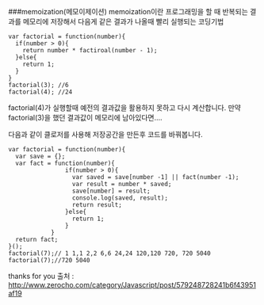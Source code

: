 ###memoization(메모이제이션)
memoization이란 프로그래밍을 할 때 반복되는 결과를 메모리에 저장해서
다음게 같은 결과가 나올때 빨리 실행되는 코딩기법

```
var factorial = function(number){
  if(number > 0){
    return number * factiroal(number - 1);
  }else{
    return 1;
  }
}
factorial(3); //6
factorial(4); //24
```
factorial(4)가 실행할때 예전의 결과값을 활용하지 못하고 다시 계산합니다. 
만약 factorial(3)을 했던 결과값이 메모리에 남아있다면....

다음과 같이 클로저를 사용해 저장공간을 만든후 코드를 바꿔봅니다.
```
var factorial = function(number){
  var save = {};
  var fact = function(number){
                if(number > 0){
                  var saved = save[number -1] || fact(number -1);
                  var result = number * saved;
                  save[number] = result;
                  console.log(saved, result);
                  return result;
                }else{
                  return 1;
                }
            }
  return fact;
}();
factorial(7);// 1 1,1 2,2 6,6 24,24 120,120 720, 720 5040
factorial(7);//720 5040
```

















thanks for you
출처 : http://www.zerocho.com/category/Javascript/post/579248728241b6f43951af19
